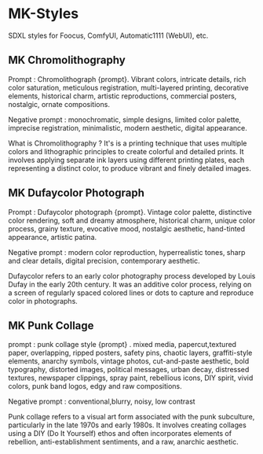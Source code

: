 # MK-Styles
SDXL styles for Foocus, ComfyUI, Automatic1111 (WebUI), etc.

## MK Chromolithography

Prompt : Chromolithograph {prompt}. Vibrant colors, intricate details, rich color saturation, meticulous registration, multi-layered printing, decorative elements, historical charm, artistic reproductions, commercial posters, nostalgic, ornate compositions.

Negative prompt : monochromatic, simple designs, limited color palette, imprecise registration, minimalistic, modern aesthetic, digital appearance.

What is Chromolithography ? It's is a printing technique that uses multiple colors and lithographic principles to create colorful and detailed prints. It involves applying separate ink layers using different printing plates, each representing a distinct color, to produce vibrant and finely detailed images.

## MK Dufaycolor Photograph

Prompt : Dufaycolor photograph {prompt}. Vintage color palette, distinctive color rendering, soft and dreamy atmosphere, historical charm, unique color process, grainy texture, evocative mood, nostalgic aesthetic, hand-tinted appearance, artistic patina.

Negative prompt : modern color reproduction, hyperrealistic tones, sharp and clear details, digital precision, contemporary aesthetic.

Dufaycolor refers to an early color photography process developed by Louis Dufay in the early 20th century. It was an additive color process, relying on a screen of regularly spaced colored lines or dots to capture and reproduce color in photographs. 

## MK Punk Collage

prompt : punk collage style {prompt} . mixed media, papercut,textured paper, overlapping, ripped posters, safety pins, chaotic layers, graffiti-style elements, anarchy symbols, vintage photos, cut-and-paste aesthetic, bold typography, distorted images, political messages, urban decay, distressed textures, newspaper clippings, spray paint, rebellious icons, DIY spirit, vivid colors, punk band logos, edgy and raw compositions.

Negative prompt : conventional,blurry, noisy, low contrast

Punk collage refers to a visual art form associated with the punk subculture, particularly in the late 1970s and early 1980s. It involves creating collages using a DIY (Do It Yourself) ethos and often incorporates elements of rebellion, anti-establishment sentiments, and a raw, anarchic aesthetic.


